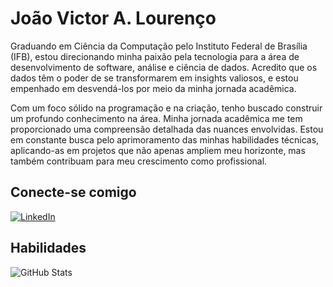 # João Victor A. Lourenço

Graduando em Ciência da Computação pelo Instituto Federal de Brasília (IFB), estou direcionando minha paixão pela tecnologia para a área de desenvolvimento de software, análise e ciência de dados. Acredito que os dados têm o poder de se transformarem em insights valiosos, e estou empenhado em desvendá-los por meio da minha jornada acadêmica.

Com um foco sólido na programação e na criação, tenho buscado construir um profundo conhecimento na área. Minha jornada acadêmica me tem proporcionado uma compreensão detalhada das nuances envolvidas. Estou em constante busca pelo aprimoramento das minhas habilidades técnicas, aplicando-as em projetos que não apenas ampliem meu horizonte, mas também contribuam para meu crescimento como profissional.

## Conecte-se comigo

[![LinkedIn](https://img.shields.io/badge/LinkedIn-FFF?style=for-the-badge&logo=linkedin&logoColor=0E76A8)](https://www.linkedin.com/in/jo%C3%A3o-victor-almeida-louren%C3%A7o-1801aa237/)

## Habilidades

![GitHub Stats](https://github-readme-stats.vercel.app/api?username=lourencojao&theme=transparent&bg_color=FFF&border_color=000&show_icons=true&icon_color=30A3DC&title_color=30A3DC&text_color=000&hide=stars)

